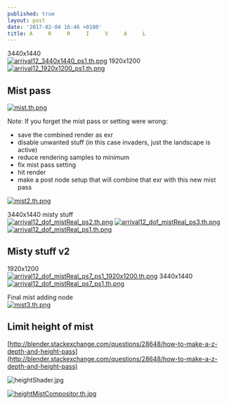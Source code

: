 ```yaml
---
published: true
layout: post
date: '2017-02-04 16:46 +0100'
title: A     R     R     I     V     A     L
---
```

3440x1440  
[![arrival12_3440x1440_ps1.th.png](https://cdn.scrot.moe/images/2017/02/04/arrival12_3440x1440_ps1.th.png)](https://cdn.scrot.moe/images/2017/02/04/arrival12_3440x1440_ps1.png)
1920x1200  
[![arrival12_1920x1200_ps1.th.png](https://cdn.scrot.moe/images/2017/02/04/arrival12_1920x1200_ps1.th.png)](https://cdn.scrot.moe/images/2017/02/04/arrival12_1920x1200_ps1.png)

## Mist pass  
[![mist.th.png](https://cdn.scrot.moe/images/2017/02/04/mist.th.png)](https://scrot.moe/image/1yitU)

Note: If you forget the mist pass or setting were wrong:  

  - save the combined render as exr
  - disable unwanted stuff (in this case invaders, just the landscape is active)
  - reduce rendering samples to minimum
  - fix mist pass setting
  - hit render
  - make a post node setup that will combine that exr with this new mist pass

[![mist2.th.png](https://cdn.scrot.moe/images/2017/02/04/mist2.th.png)](https://cdn.scrot.moe/images/2017/02/04/mist2.png)

3440x1440 misty stuff  
[![arrival12_dof_mistReal_ps2.th.png](https://cdn.scrot.moe/images/2017/02/04/arrival12_dof_mistReal_ps2.th.png)](https://cdn.scrot.moe/images/2017/02/04/arrival12_dof_mistReal_ps2.png) [![arrival12_dof_mistReal_ps3.th.png](https://cdn.scrot.moe/images/2017/02/04/arrival12_dof_mistReal_ps3.th.png)](https://cdn.scrot.moe/images/2017/02/04/arrival12_dof_mistReal_ps3.png) [![arrival12_dof_mistReal_ps1.th.png](https://cdn.scrot.moe/images/2017/02/04/arrival12_dof_mistReal_ps1.th.png)](https://cdn.scrot.moe/images/2017/02/04/arrival12_dof_mistReal_ps1.png)

## Misty stuff v2
1920x1200  
[![arrival12_dof_mistReal_ps7_ps1_1920x1200.th.png](https://cdn.scrot.moe/images/2017/02/04/arrival12_dof_mistReal_ps7_ps1_1920x1200.th.png)](https://cdn.scrot.moe/images/2017/02/04/arrival12_dof_mistReal_ps7_ps1_1920x1200.png) 
3440x1440  
[![arrival12_dof_mistReal_ps7_ps1.th.png](https://cdn.scrot.moe/images/2017/02/04/arrival12_dof_mistReal_ps7_ps1.th.png)](https://cdn.scrot.moe/images/2017/02/04/arrival12_dof_mistReal_ps7_ps1.png)

Final mist adding node  
[![mist3.th.png](https://cdn.scrot.moe/images/2017/02/04/mist3.th.png)](https://cdn.scrot.moe/images/2017/02/04/mist3.png)

## Limit height of mist
[http://blender.stackexchange.com/questions/28648/how-to-make-a-z-depth-and-height-pass](http://blender.stackexchange.com/questions/28648/how-to-make-a-z-depth-and-height-pass)

![heightShader.jpg]({{site.baseurl}}/media/heightShader.jpg)

[![heightMistCompositor.th.jpg](https://cdn.scrot.moe/images/2017/02/07/heightMistCompositor.th.jpg)](https://cdn.scrot.moe/images/2017/02/07/heightMistCompositor.jpg)